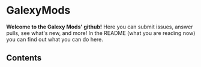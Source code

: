 # GalexyMods

**Welcome to the Galexy Mods' github!**
Here you can submit issues, answer pulls, see what's new, and more!
In the README (what you are reading now) you can find out what you can do here.

## Contents

